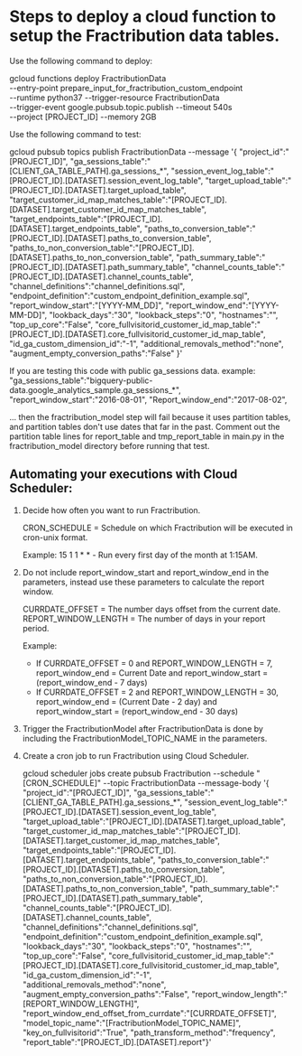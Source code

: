 # Steps to deploy a cloud function to setup the Fractribution data tables.

Use the following command to deploy:

gcloud functions deploy FractributionData \
--entry-point prepare_input_for_fractribution_custom_endpoint \
--runtime python37 --trigger-resource FractributionData \
--trigger-event google.pubsub.topic.publish --timeout 540s \
--project [PROJECT_ID] --memory 2GB

Use the following command to test:

gcloud pubsub topics publish FractributionData --message '{
"project_id":"[PROJECT_ID]",
"ga_sessions_table":"[CLIENT_GA_TABLE_PATH].ga_sessions_*",
"session_event_log_table":"[PROJECT_ID].[DATASET].session_event_log_table",
"target_upload_table":"[PROJECT_ID].[DATASET].target_upload_table",
"target_customer_id_map_matches_table":"[PROJECT_ID].[DATASET].target_customer_id_map_matches_table",
"target_endpoints_table":"[PROJECT_ID].[DATASET].target_endpoints_table",
"paths_to_conversion_table":"[PROJECT_ID].[DATASET].paths_to_conversion_table",
"paths_to_non_conversion_table":"[PROJECT_ID].[DATASET].paths_to_non_conversion_table",
"path_summary_table":"[PROJECT_ID].[DATASET].path_summary_table",
"channel_counts_table":"[PROJECT_ID].[DATASET].channel_counts_table",
"channel_definitions":"channel_definitions.sql",
"endpoint_definition":"custom_endpoint_definition_example.sql",
"report_window_start":"[YYYY-MM_DD]", "report_window_end":"[YYYY-MM-DD]",
"lookback_days":"30", "lookback_steps":"0", "hostnames":"",
"top_up_core":"False",
"core_fullvisitorid_customer_id_map_table":"[PROJECT_ID].[DATASET].core_fullvisitorid_customer_id_map_table",
"id_ga_custom_dimension_id":"-1", "additional_removals_method":"none",
"augment_empty_conversion_paths":"False" }'

If you are testing this code with public ga_sessions data. example:
"ga_sessions_table":"bigquery-public-data.google_analytics_sample.ga_sessions_*",
"report_window_start":"2016-08-01", "Report_window_end":"2017-08-02",

... then the fractribution_model step will fail because it uses partition
tables, and partition tables don't use dates that far in the past. Comment out
the partition table lines for report_table and tmp_report_table in main.py in
the fractribution_model directory before running that test.

## Automating your executions with Cloud Scheduler:

1.  Decide how often you want to run Fractribution.

    CRON_SCHEDULE = Schedule on which Fractribution will be executed in
    cron-unix format.

    Example: 15 1 1 * * - Run every first day of the month at 1:15AM.

2.  Do not include report_window_start and report_window_end in the parameters,
    instead use these parameters to calculate the report window.

    CURRDATE_OFFSET = The number days offset from the current date.
    REPORT_WINDOW_LENGTH = The number of days in your report period.

    Example:

    -   If CURRDATE_OFFSET = 0 and REPORT_WINDOW_LENGTH = 7, report_window_end =
        Current Date and report_window_start = (report_window_end - 7 days)
    -   If CURRDATE_OFFSET = 2 and REPORT_WINDOW_LENGTH = 30,
        report_window_end = (Current Date - 2 day) and report_window_start =
        (report_window_end - 30 days)

3.  Trigger the FractributionModel after FractributionData is done by including
    the FractributionModel_TOPIC_NAME in the parameters.

4.  Create a cron job to run Fractribution using Cloud Scheduler.

    gcloud scheduler jobs create pubsub Fractribution --schedule
    "[CRON_SCHEDULE]" --topic FractributionData --message-body '{
    "project_id":"[PROJECT_ID]",
    "ga_sessions_table":"[CLIENT_GA_TABLE_PATH].ga_sessions_*",
    "session_event_log_table":"[PROJECT_ID].[DATASET].session_event_log_table",
    "target_upload_table":"[PROJECT_ID].[DATASET].target_upload_table",
    "target_customer_id_map_matches_table":"[PROJECT_ID].[DATASET].target_customer_id_map_matches_table",
    "target_endpoints_table":"[PROJECT_ID].[DATASET].target_endpoints_table",
    "paths_to_conversion_table":"[PROJECT_ID].[DATASET].paths_to_conversion_table",
    "paths_to_non_conversion_table":"[PROJECT_ID].[DATASET].paths_to_non_conversion_table",
    "path_summary_table":"[PROJECT_ID].[DATASET].path_summary_table",
    "channel_counts_table":"[PROJECT_ID].[DATASET].channel_counts_table",
    "channel_definitions":"channel_definitions.sql",
    "endpoint_definition":"custom_endpoint_definition_example.sql",
    "lookback_days":"30", "lookback_steps":"0", "hostnames":"",
    "top_up_core":"False",
    "core_fullvisitorid_customer_id_map_table":"[PROJECT_ID].[DATASET].core_fullvisitorid_customer_id_map_table",
    "id_ga_custom_dimension_id":"-1", "additional_removals_method":"none",
    "augment_empty_conversion_paths":"False",
    "report_window_length":"[REPORT_WINDOW_LENGTH]",
    "report_window_end_offset_from_currdate":"[CURRDATE_OFFSET]",
    "model_topic_name":"[FractributionModel_TOPIC_NAME]",
    "key_on_fullvisitorid":"True", "path_transform_method":"frequency",
    "report_table":"[PROJECT_ID].[DATASET].report"}'
